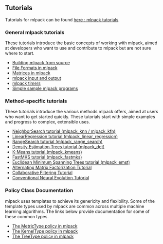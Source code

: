 
## Tutorials

Tutorials for mlpack can be found [here : mlpack tutorials](https://www.mlpack.org/doc/mlpack-git/doxygen/tutorials.html).


### General mlpack tutorials

These tutorials introduce the basic concepts of working with mlpack, aimed at developers who want to use and contribute to mlpack but are not sure where to start.

* [Building mlpack from source](http://www.mlpack.org/doc/mlpack-git/doxygen/build.html)
* [File Formats in mlpack](http://www.mlpack.org/doc/mlpack-git/doxygen/formatdoc.html)
* [Matrices in mlpack](http://www.mlpack.org/doc/mlpack-git/doxygen/matrices.html)
* [mlpack input and output](http://www.mlpack.org/doc/mlpack-git/doxygen/iodoc.html)
* [mlpack timers](http://www.mlpack.org/doc/mlpack-git/doxygen/timer.html)
* [Simple sample mlpack programs](http://www.mlpack.org/doc/mlpack-git/doxygen/sample.html)


### Method-specific tutorials

These tutorials introduce the various methods mlpack offers, aimed at users who want to get started quickly. These tutorials start with simple examples and progress to complex, extensible uses.

* [NeighborSearch tutorial (mlpack_knn / mlpack_kfn)](http://www.mlpack.org/doc/mlpack-git/doxygen/nstutorial.html)
* [LinearRegression tutorial (mlpack_linear_regression)](http://www.mlpack.org/doc/mlpack-git/doxygen/lrtutorial.html)
* [RangeSearch tutorial (mlpack_range_search)](http://www.mlpack.org/doc/mlpack-git/doxygen/rstutorial.html)
* [Density Estimation Trees tutorial (mlpack_det)](http://www.mlpack.org/doc/mlpack-git/doxygen/dettutorial.html)
* [K-Means tutorial (mlpack_kmeans)](http://www.mlpack.org/doc/mlpack-git/doxygen/kmtutorial.html)
* [FastMKS tutorial (mlpack_fastmks)](http://www.mlpack.org/doc/mlpack-git/doxygen/fmkstutorial.html)
* [Euclidean Minimum Spanning Trees tutorial (mlpack_emst)](http://www.mlpack.org/doc/mlpack-git/doxygen/emst_tutorial.html)
* [Alternating Matrix Factorization Tutorial](http://www.mlpack.org/doc/mlpack-git/doxygen/amftutorial.html)
* [Collaborative Filtering Tutorial](http://www.mlpack.org/doc/mlpack-git/doxygen/cftutorial.html)
* [Conventional Neural Evolution Tutorial](http://www.mlpack.org/doc/mlpack-git/doxygen/cnetutorial.html)


### Policy Class Documentation

mlpack uses templates to achieve its genericity and flexibility. Some of the template types used by mlpack are common across multiple machine learning algorithms. The links below provide documentation for some of these common types.

* [The MetricType policy in mlpack](http://www.mlpack.org/doc/mlpack-git/doxygen/metrics.html)
* [The KernelType policy in mlpack](http://www.mlpack.org/doc/mlpack-git/doxygen/kernels.html)
* [The TreeType policy in mlpack](http://www.mlpack.org/doc/mlpack-git/doxygen/trees.html)

